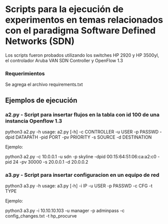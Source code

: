 # Scripts para la ejecución de experimentos en temas relacionados con el paradigma Software Defined Networks (SDN)

Los scripts fueron probados utilizando los switches HP 2920 y HP 3500yl, el controlador Aruba VAN SDN Controller y OpenFlow 1.3


### Requerimientos

Se agrega el archivo requirements.txt

## Ejemplos de ejecución

### a2.py - Script para insertar flujos en la tabla con id 100 de una instancia Openflow 1.3

python3 a2.py -h
usage: a2.py [-h] -c CONTROLLER -u USER -p PASSWD -dpid DATAPATH -pid PORT -pv
             PRIORITY -s SOURCE -d DESTINATION

Ejemplo:

python3 a2.py -c 10.0.0.1 -u sdn -p skyline -dpid 00:15:64:51:06:ca:a2:c0 -pid 24 -pv 30000 -s 20.0.0.1 -d 20.0.0.2


### a3.py - Script para insertar configuracion en un equipo de red

python3 a3.py -h
usage: a3.py [-h] -i IP -u USER -p PASSWD -c CFG -t TYPE

Ejemplo:

python3 a3.py -i 10.10.10.103 -u manager -p adminpass -c config_changes.txt -t hp_procurve




